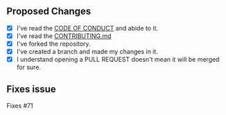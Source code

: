 ## Proposed Changes
- [x] I've read the [CODE OF CONDUCT](https://github.com/my-first-pr/hacktoberfest-2018/blob/master/CODE_OF_CONDUCT.md) and abide to it.
- [x] I've read the [CONTRIBUTING.md](https://github.com/my-first-pr/hacktoberfest-2018/blob/master/CONTRIBUTING.md)
- [x] I've forked the repository.
- [x] I've created a branch and made my changes in it.
- [x] I understand opening a PULL REQUEST doesn't mean it will be merged for sure.

## Fixes issue
Fixes #71
